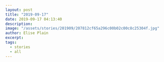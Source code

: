 ```yaml
---
layout: post
title: "2019-09-17"
date: 2019-09-17 04:13:40
description: 
image: "/assets/stories/201909/207812cf65a296c00b02c00c8c25304f.jpg"
author: Elise Plain
excerpt: 
tags: 
  - stories
  - all
---
```



<p></p>
